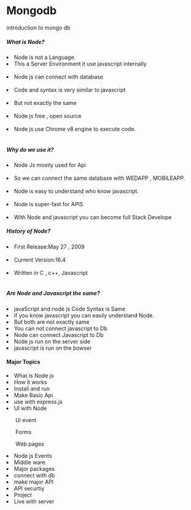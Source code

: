 # Mongodb
introduction to mongo db

<h5>What is Node?</h5>
<ui>
<li>Node is not a Language.</li>
<li>This a Server Environment it use javascript internally</li> </br>
<li>Node js can connect with database</li> </br>
<li>Code and syntax is very similar to javascript</li> </br>
<li>But not exactly the same </li></br>
<li>Node js free , open source </li></br>
<li>Node js use Chrome v8 engine to execute code.</li> </br>

<h5>Why do we use it?</h5>
<li>Node Js mostly used for Api</li> </br>
<li>So we can connect the same database with WEDAPP , MOBILEAPP.</li></br>
<li>Node is easy to understand who know javascript.</li></br>
<li>Node is super-fast for APIS</li></br>
<li>With Node and javascript  you can become full Stack Develope</li>

<h5>History of Node?</h5>
<li>First Release:May 27 , 2009 </li></br>
<li>Current Version:16.4</li></br>
<li>Written in C , c++, Javascript</li></br>
</ui>
<h5>Are Node and Javascript the same?</h5>

<li>javaScript  and node js Code  Syntax is Same</li>
<li>if you know javascript you can easily understand Node.</li>
  <li>But both are not exactly same </li>
    <li>You can not connect javascript to Db  </li>
      <li>Node can connect Javascript to Db  </li>
        <li>Node js run on the server side </li>
          <li>javascript is run on the bowser </li>
          
</ui>
<h4>Major Topics</h4>
<ui>
  <li>What is Node js</li>
    <li>How it works</li>
    <li>Install and run</li>
    <li>Make Basic Api</li>  
  <li>use with express.js</li>
    <li>UI with Node</li> 
  <ui>
    <ol>Ui event</ol>
       <ol>Forms</ol>
       <ol>Web pages</ol>
  </ui>
  <li>Node js Events</li>  <li>Middle ware</li>  <li>Major packages</li>  <li>connect with db</li>  <li>make major API</li>  <li>API securtiy</li>  <liApi validation></li>  <li>Project</li>  <li>Live with server</li>  
</ui>
